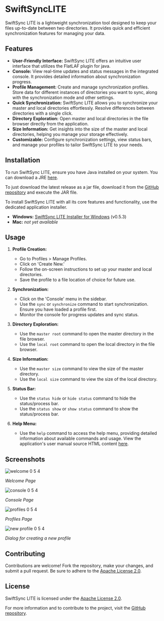 # SwiftSyncLITE

SwiftSync LITE is a lightweight synchronization tool designed to keep your files up-to-date between two directories. It provides quick and efficient synchronization features for managing your data.

## Features

- **User-Friendly Interface:** SwiftSync LITE offers an intuitive user interface that utilizes the FlatLAF plugin for java.
- **Console:** View real-time updates and status messages in the integrated console. It provides detailed information about synchronization progress.
- **Profile Management:** Create and manage synchronization profiles. Store data for different instances of directories you want to sync, along with the synchronization mode and other settings.
- **Quick Synchronization:** SwiftSync LITE allows you to synchronize your master and local directories effortlessly. Resolve differences between directories with a single click.
- **Directory Exploration:** Open master and local directories in the file browser directly from the application.
- **Size Information:** Get insights into the size of the master and local directories, helping you manage your storage effectively.
- **Customizable:** Configure synchronization settings, view status bars, and manage your profiles to tailor SwiftSync LITE to your needs.

## Installation

To run SwiftSync LITE, ensure you have Java installed on your system. You can download a JRE [here](java.com/downloads).

To just download the latest release as a jar file, download it from the [GitHub repository](https://github.com/NoahLake07/SwiftSyncLITE) and execute the JAR file.

To install SwiftSync LITE with all its core features and functionality, use the dedicated application installer.
- **Windows:**   [SwiftSync LITE Installer for Windows](https://github.com/NoahLake07/SwiftSyncLITE/blob/main/versions/v0.5.3/SSL_Installer%20v0.5.3.jar) (v0.5.3)
- **Mac:**       *not yet available*

## Usage

1. **Profile Creation:**
   - Go to Profiles > Manage Profiles.
   - Click on 'Create New.'
   - Follow the on-screen instructions to set up your master and local directories.
   - Save the profile to a file location of choice for future use.

2. **Synchronization:**
   - Click on the 'Console' menu in the sidebar.
   - Use the `sync` or `synchronize` command to start synchronization. Ensure you have loaded a profile first.
   - Monitor the console for progress updates and sync status.

3. **Directory Exploration:**
   - Use the `master root` command to open the master directory in the file browser.
   - Use the `local root` command to open the local directory in the file browser.

4. **Size Information:**
   - Use the `master size` command to view the size of the master directory.
   - Use the `local size` command to view the size of the local directory.

5. **Status Bar:**
   - Use the `status hide` or `hide status` command to hide the status/process bar.
   - Use the `status show` or `show status` command to show the status/process bar.

6. **Help Menu:**
   - Use the `help` command to access the help menu, providing detailed information about available commands and usage.
View the application's user manual source HTML content [here](https://github.com/NoahLake07/SwiftSyncLITE/blob/main/docs/help.html).

## Screenshots

![welcome 0 5 4](https://github.com/NoahLake07/SwiftSyncLITE/assets/98616672/0ca3bce1-c7c3-4ceb-b885-b1bc0d7100c0)

*Welcome Page*

![console 0 5 4](https://github.com/NoahLake07/SwiftSyncLITE/assets/98616672/755c2b75-efce-4408-b6ff-add4d20b01c7)

*Console Page*

![profiles 0 5 4](https://github.com/NoahLake07/SwiftSyncLITE/assets/98616672/1114e35d-84a3-423d-a7fa-1400a7f9e993)

*Profiles Page*

![new profile 0 5 4](https://github.com/NoahLake07/SwiftSyncLITE/assets/98616672/45974e77-4d47-4df8-8f11-04dd617174ff)

*Dialog for creating a new profile*

## Contributing

Contributions are welcome! Fork the repository, make your changes, and submit a pull request. Be sure to adhere to the [Apache License 2.0](https://www.apache.org/licenses/LICENSE-2.0).

## License


SwiftSync LITE is licensed under the [Apache License 2.0](https://www.apache.org/licenses/LICENSE-2.0).

For more information and to contribute to the project, visit the [GitHub repository](https://github.com/NoahLake07/SwiftSyncLITE).
